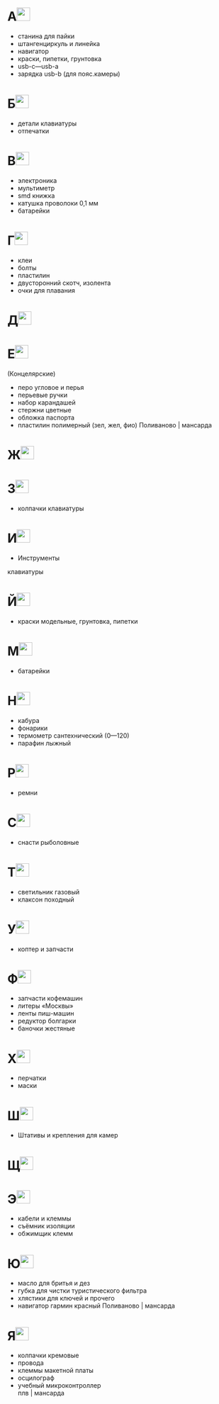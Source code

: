 # A<img src="https://upload.wikimedia.org/wikipedia/commons/d/d3/ВМФ_Аз.svg" width="30"/>
- станина для пайки
- штангенциркуль и линейка
- навигатор
- краски, пипетки, грунтовка
- usb-c—usb-a
- зарядка usb-b (для пояс.камеры)

# Б<img src="https://upload.wikimedia.org/wikipedia/commons/a/a6/ВМФ_Буки.svg" width="30"/>
- детали клавиатуры
- отпечатки

# В<img src="https://upload.wikimedia.org/wikipedia/commons/6/66/ВМФ_Веди.svg" width="30"/>
- электроника
- мультиметр
- smd книжка
- катушка проволоки 0,1 мм
- батарейки

# Г<img src="https://upload.wikimedia.org/wikipedia/commons/5/5e/ВМФ_Глаголь.svg" width="30"/>
- клеи
- болты
- пластилин
- двусторонний скотч, изолента
- очки для плавания

# Д<img src="https://upload.wikimedia.org/wikipedia/commons/6/61/ВМФ_Добро.svg" width="30"/>

# E<img src="https://upload.wikimedia.org/wikipedia/commons/1/12/ВМФ_Есть.svg" width="30"/> 
(Концелярские)
- перо угловое и перья
- перьевые ручки
- набор карандашей
- стержни цветные
- обложка паспорта
- пластилин полимерный (зел, жел, фио)
Поливаново | мансарда

# Ж<img src="https://upload.wikimedia.org/wikipedia/commons/e/e7/ВМФ_Живете.svg" width="30"/>

# З<img src="https://upload.wikimedia.org/wikipedia/commons/7/76/ВМФ_Земля.svg" width="30"/>
- колпачки клавиатуры

# И<img src="https://upload.wikimedia.org/wikipedia/commons/0/0c/ВМФ_Иже.svg" width="30"/>
- Инструменты

клавиатуры

# Й<img src="https://upload.wikimedia.org/wikipedia/commons/0/0c/ВМФ_Иже.svg" width="30"/>
- краски модельные, грунтовка, пипетки

# М<img src="https://upload.wikimedia.org/wikipedia/commons/b/b2/ВМФ_Мыслете.svg" width="30"/>
- батарейки

# Н<img src="https://upload.wikimedia.org/wikipedia/commons/2/2d/ВМФ_Наш.svg" width="30"/>
- кабура
- фонарики
- термометр сантехнический (0—120)
- парафин лыжный 

# Р<img src="https://upload.wikimedia.org/wikipedia/commons/f/fa/ВМФ_Рцы.svg" width="30"/>
- ремни

# С<img src="https://upload.wikimedia.org/wikipedia/commons/9/9a/ВМФ_Слово.svg" width="30"/>
- снасти рыболовные

# Т<img src="https://upload.wikimedia.org/wikipedia/commons/b/b1/ВМФ_Твердо.svg" width="30"/>
- светильник газовый
- клаксон походный

# У<img src="https://upload.wikimedia.org/wikipedia/commons/0/0a/ВМФ_Ухо.svg" width="30"/>
- коптер и запчасти

# Ф<img src="https://upload.wikimedia.org/wikipedia/commons/1/11/ВМФ_Ферт.svg" width="30"/>
- запчасти кофемашин
- литеры «Москвы»
- ленты пиш-машин
- редуктор болгарки
- баночки жестяные

# Х<img src="https://upload.wikimedia.org/wikipedia/commons/6/60/ВМФ_Ха.svg" width="30"/>
- перчатки
- маски

# Ш<img src="https://upload.wikimedia.org/wikipedia/commons/4/43/ВМФ_Шапка.svg" width="30"/>
- Штативы и крепления для камер

# Щ<img src="https://upload.wikimedia.org/wikipedia/commons/b/ba/ВМФ_Ща.svg" width="30"/>


# Э<img src="https://upload.wikimedia.org/wikipedia/commons/8/80/ВМФ_Э_оборотное.svg" width="30"/>
- кабели и клеммы
- съёмник изоляции
- обжимщик клемм


# Ю<img src="https://upload.wikimedia.org/wikipedia/commons/2/23/ВМФ_Юла.svg" width="30"/>
- масло для бритья и дез
- губка для чистки туристического фильтра
- хлястики для ключей и прочего
- навигатор гармин красный
Поливаново | мансарда
  
# Я<img src="https://upload.wikimedia.org/wikipedia/commons/3/3a/ВМФ_Яко.svg" width="30"/>
- колпачки кремовые
- провода
- клеммы макетной платы
- осцилограф
- учебный микроконтроллер  
плв | мансарда
